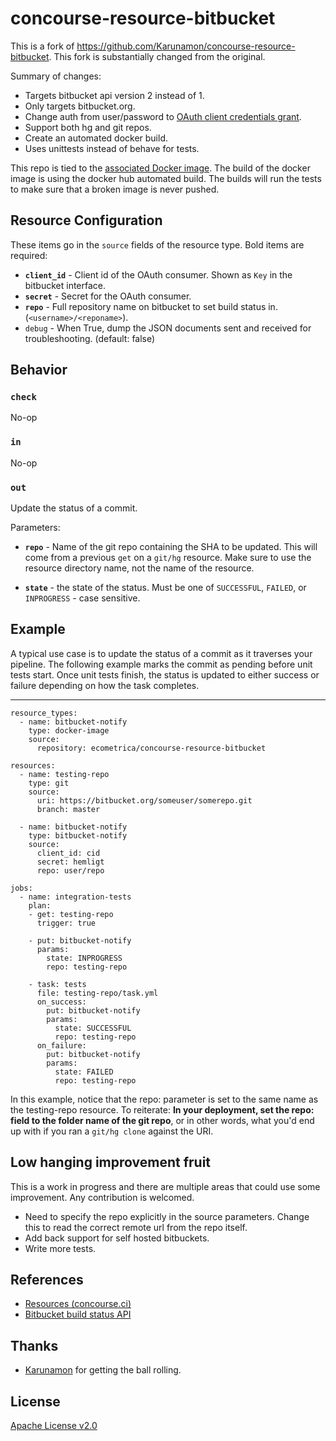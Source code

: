 # concourse-resource-bitbucket

This is a fork of https://github.com/Karunamon/concourse-resource-bitbucket. 
This fork is substantially changed from the original.

Summary of changes:

* Targets bitbucket api version 2 instead of 1.
* Only targets bitbucket.org.
* Change auth from user/password to [OAuth client credentials grant](https://developer.atlassian.com/bitbucket/api/2/reference/meta/authentication).
* Support both hg and git repos.
* Create an automated docker build.
* Uses unittests instead of behave for tests.

This repo is tied to the [associated Docker image](https://hub.docker.com/r/ecometrica/concourse-resource-bitbucket/). 
The build of the docker image is using the docker hub automated build. 
The builds will run the tests to make sure that a broken image is never pushed.

## Resource Configuration

These items go in the `source` fields of the resource type. Bold items are required:

 * **`client_id`** - Client id of the OAuth consumer. Shown as `Key` in the bitbucket interface.
 * **`secret`** - Secret for the OAuth consumer.
 * **`repo`** - Full repository name on bitbucket to set build status in. (`<username>/<reponame>`).
 * `debug` - When True, dump the JSON documents sent and received for troubleshooting. (default: false)

## Behavior

### `check`

No-op


### `in`

No-op

### `out`

Update the status of a commit.

Parameters:

 * **`repo`** - Name of the git repo containing the SHA to be updated. 
 This will come from a previous `get` on a `git/hg` resource. 
 Make sure to use the resource directory name, not the name of the resource.
 
 * **`state`** - the state of the status. Must be one of 
 `SUCCESSFUL`, `FAILED`, or `INPROGRESS` - case sensitive.

## Example

A typical use case is to update the status of a commit as it traverses your pipeline. 
The following example marks the commit as pending before unit tests start. 
Once unit tests finish, the status is updated to either success or failure depending on how the task completes.

---
    resource_types:
      - name: bitbucket-notify
        type: docker-image
        source:
          repository: ecometrica/concourse-resource-bitbucket

    resources:
      - name: testing-repo
        type: git
        source:
          uri: https://bitbucket.org/someuser/somerepo.git
          branch: master

      - name: bitbucket-notify
        type: bitbucket-notify
        source:
          client_id: cid
          secret: hemligt
          repo: user/repo

    jobs:
      - name: integration-tests
        plan:
        - get: testing-repo
          trigger: true

        - put: bitbucket-notify
          params:
            state: INPROGRESS
            repo: testing-repo

        - task: tests
          file: testing-repo/task.yml
          on_success:
            put: bitbucket-notify
            params:
              state: SUCCESSFUL
              repo: testing-repo
          on_failure:
            put: bitbucket-notify
            params:
              state: FAILED
              repo: testing-repo

In this example, notice that the repo: parameter is set to the same name as the testing-repo resource. 
To reiterate: **In your deployment, set the repo: field to the folder name of the git repo**, or in other words,
what you'd end up with if you ran a `git/hg clone` against the URI.


## Low hanging improvement fruit
This is a work in progress and there are multiple areas that could use some improvement. 
Any contribution is welcomed.

* Need to specify the repo explicitly in the source parameters. 
  Change this to read the correct remote url from the repo itself.
* Add back support for self hosted bitbuckets.
* Write more tests.

## References

 * [Resources (concourse.ci)](https://concourse.ci/resources.html)
 * [Bitbucket build status API](https://developer.atlassian.com/bitbucket/api/2/reference/resource/repositories/%7Busername%7D/%7Brepo_slug%7D/commit/%7Bnode%7D/statuses/build)

## Thanks
* [Karunamon](https://github.com/Karunamon) for getting the ball rolling.

## License

[Apache License v2.0]('./LICENSE')

